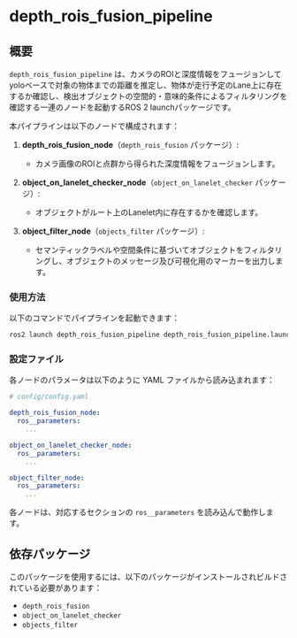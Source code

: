 # depth\_rois\_fusion\_pipeline

## 概要

`depth_rois_fusion_pipeline` は、カメラのROIと深度情報をフュージョンしてyoloベースで対象の物体までの距離を推定し、物体が走行予定のLane上に存在するか確認し、検出オブジェクトの空間的・意味的条件によるフィルタリングを確認する一連のノードを起動するROS 2 launchパッケージです。

本パイプラインは以下のノードで構成されます：

1. **depth\_rois\_fusion\_node**（`depth_rois_fusion` パッケージ）:

   * カメラ画像のROIと点群から得られた深度情報をフュージョンします。

2. **object\_on\_lanelet\_checker\_node**（`object_on_lanelet_checker` パッケージ）:

   * オブジェクトがルート上のLanelet内に存在するかを確認します。

3. **object\_filter\_node**（`objects_filter` パッケージ）:

   * セマンティックラベルや空間条件に基づいてオブジェクトをフィルタリングし、オブジェクトのメッセージ及び可視化用のマーカーを出力します。

### 使用方法

以下のコマンドでパイプラインを起動できます：

```bash
ros2 launch depth_rois_fusion_pipeline depth_rois_fusion_pipeline.launch.py
```

### 設定ファイル

各ノードのパラメータは以下のように YAML ファイルから読み込まれます：

```yaml
# config/config.yaml

depth_rois_fusion_node:
  ros__parameters:
    ...

object_on_lanelet_checker_node:
  ros__parameters:
    ...

object_filter_node:
  ros__parameters:
    ...
```

各ノードは、対応するセクションの `ros__parameters` を読み込んで動作します。

## 依存パッケージ

このパッケージを使用するには、以下のパッケージがインストールされビルドされている必要があります：

* `depth_rois_fusion`
* `object_on_lanelet_checker`
* `objects_filter`
